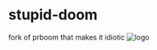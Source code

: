 # stupid-doom
fork of prboom that makes it idiotic
![logo](https://github.com/nickplj12/stupid-doom/assets/78268270/34a22f9c-fef6-4eec-b739-7aa9f09da01f)
